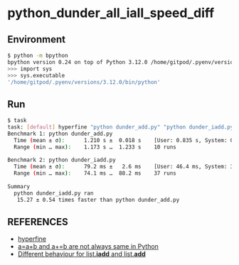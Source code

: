# python_dunder_all_iall_speed_diff

## Environment

```sh
$ python -m bpython
bpython version 0.24 on top of Python 3.12.0 /home/gitpod/.pyenv/versions/3.12.0/bin/python
>>> import sys
>>> sys.executable
'/home/gitpod/.pyenv/versions/3.12.0/bin/python'
```

## Run

```sh
$ task
task: [default] hyperfine "python dunder_add.py" "python dunder_iadd.py"
Benchmark 1: python dunder_add.py
  Time (mean ± σ):      1.210 s ±  0.018 s    [User: 0.835 s, System: 0.376 s]
  Range (min … max):    1.173 s …  1.233 s    10 runs
 
Benchmark 2: python dunder_iadd.py
  Time (mean ± σ):      79.2 ms ±   2.6 ms    [User: 46.4 ms, System: 34.7 ms]
  Range (min … max):    74.1 ms …  88.2 ms    37 runs
 
Summary
  python dunder_iadd.py ran
   15.27 ± 0.54 times faster than python dunder_add.py
```

## REFERENCES

- [hyperfine](https://github.com/sharkdp/hyperfine)
- [a=a+b and a+=b are not always same in Python](https://twitter.com/Python_Dv/status/1709887657088598413?s=20)
- [Different behaviour for list.__iadd__ and list.__add__](https://stackoverflow.com/questions/9766387/different-behaviour-for-list-iadd-and-list-add)
